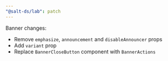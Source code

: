 ```yaml
---
"@salt-ds/lab": patch
---
```


Banner changes:

- Remove `emphasize`, `announcement` and `disableAnnouncer` props
- Add `variant` prop
- Replace `BannerCloseButton` component with `BannerActions`

